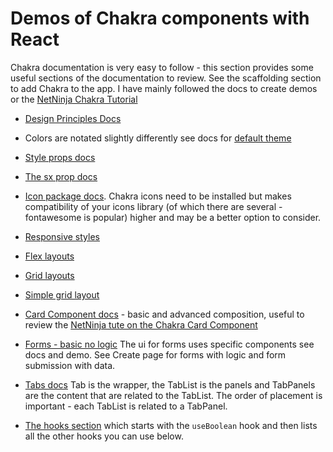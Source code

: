 
# Demos of Chakra components with React

Chakra documentation is very easy to follow - this section provides some useful sections of the documentation to review. See the scaffolding section to add Chakra to the app. I have mainly followed the docs to create demos or the [NetNinja Chakra Tutorial](https://www.youtube.com/playlist?list=PL4cUxeGkcC9hcnIeryurNMMcGBHp7AYlP)

- [Design Principles Docs](https://chakra-ui.com/getting-started/principles)
- Colors are notated slightly differently see docs for [default theme](https://chakra-ui.com/docs/styled-system/theme)

- [Style props docs](https://chakra-ui.com/docs/styled-system/style-props)
- [The sx prop docs](https://chakra-ui.com/docs/styled-system/the-sx-prop)
- [Icon package docs](https://chakra-ui.com/docs/components/icon/usage). Chakra icons need to be installed but makes compatibility of your icons library (of which there are several - fontawesome is popular) higher and may be a better option to consider.
- [Responsive styles](https://v2.chakra-ui.com/docs/styled-system/responsive-styles)

- [Flex layouts](https://v2.chakra-ui.com/docs/components/flex/usage)
- [Grid layouts](https://v2.chakra-ui.com/docs/components/grid) 
- [Simple grid layout](https://v2.chakra-ui.com/docs/components/simple-grid)

- [Card Component docs](https://v2.chakra-ui.com/docs/components/card/usage) - basic and advanced composition, useful to review the [NetNinja tute on the Chakra Card Component](https://www.youtube.com/watch?v=pExAE289j9s&t=256s)

- [Forms - basic no logic](https://v2.chakra-ui.com/docs/components/form-control/usage) The ui for forms uses specific components see docs and demo. See Create page for forms  with logic and form submission with data.

- [Tabs docs](https://v2.chakra-ui.com/docs/components/tabs/usage) Tab is the wrapper, the TabList is the panels and TabPanels are the content that are related to the TabList. The order of placement is important - each TabList is related to a TabPanel.

- [The hooks section](https://chakra-ui.com/docs/hooks/use-boolean) which starts with the `useBoolean` hook and then lists all the other hooks you can use below.
